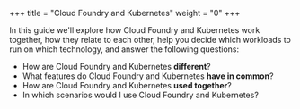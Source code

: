 +++
title = "Cloud Foundry and Kubernetes"
weight = "0"
+++


In this guide we'll explore how Cloud Foundry and Kubernetes work together, how they relate to each other, help you decide which workloads to run on which technology, and answer the following questions:


* How are Cloud Foundry and Kubernetes **different**?
* What features do Cloud Foundry and Kubernetes **have in common**?
* How are Cloud Foundry and Kubernetes **used together**?
* In which scenarios would I use Cloud Foundry and Kubernetes?


